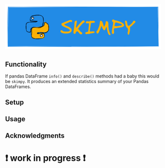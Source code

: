 # ![](assets/skimpy.png)

## Functionality

If pandas DataFrame `info()` and `describe()` methods had a baby this would be `skimpy`. It produces an extended statistics summary of your Pandas DataFrames.

## Setup

## Usage

## Acknowledgments



# :exclamation: work in progress :exclamation:
